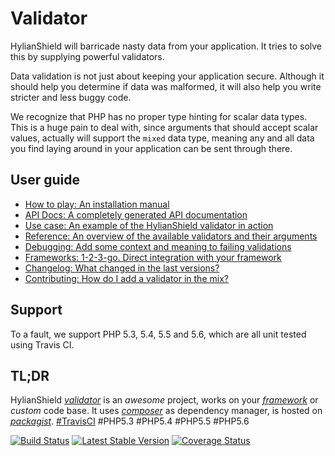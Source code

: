 # Validator

HylianShield will barricade nasty data from your application. It tries to solve this by supplying powerful validators.

Data validation is not just about keeping your application secure. Although it should help you determine if data was malformed, it will also help you write stricter and less buggy code.

We recognize that PHP has no proper type hinting for scalar data types. This is a huge pain to deal with, since arguments that should accept scalar values, actually will support the `mixed` data type, meaning any and all data you find laying around in your application can be sent through there.

## User guide

- [How to play: An installation manual](INSTALLATION.md)
- [API Docs: A completely generated API documentation](http://hylianshield.github.io/validator/)
- [Use case: An example of the HylianShield validator in action](USECASE.md)
- [Reference: An overview of the available validators and their arguments](REFERENCE.md)
- [Debugging: Add some context and meaning to failing validations](DEBUGGING.md)
- [Frameworks: 1-2-3-go. Direct integration with your framework](FRAMEWORKS.md)
- [Changelog: What changed in the last versions?](CHANGELOG.md)
- [Contributing: How do I add a validator in the mix?](CONTRIBUTING.md)

## Support

To a fault, we support PHP 5.3, 5.4, 5.5 and 5.6, which are all unit tested using Travis CI.

## TL;DR

HylianShield [*validator*](http://hylianshield.github.io/validator/) is an *awesome* project, works on your [*framework*](FRAMEWORKS.md) or *custom* code base. It uses [*composer*](INSTALLATION.md) as dependency manager, is hosted on [*packagist*](https://packagist.org/packages/hylianshield/validator). [#TravisCI](https://travis-ci.org/HylianShield/validator) #PHP5.3 #PHP5.4 #PHP5.5 #PHP5.6

[![Build Status](https://travis-ci.org/HylianShield/validator.png?branch=master)](https://travis-ci.org/HylianShield/validator) [![Latest Stable Version](https://poser.pugx.org/hylianshield/validator/v/stable.png)](https://packagist.org/packages/hylianshield/validator) [![Coverage Status](https://coveralls.io/repos/HylianShield/validator/badge.svg?branch=master&service=github)](https://coveralls.io/github/HylianShield/validator?branch=master)
